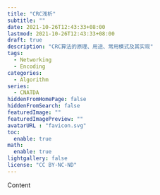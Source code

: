 ```yaml
---
title: "CRC浅析"
subtitle: ""
date: 2021-10-26T12:43:33+08:00
lastmod: 2021-10-26T12:43:33+08:00
draft: true
description: "CRC算法的原理、用途、常用模式及其实现"
tags:
  - Networking
  - Encoding
categories:
  - Algorithm
series:
  - CNATDA
hiddenFromHomePage: false
hiddenFromSearch: false
featuredImage: ""
featuredImagePreview: ""
avatarURL : "favicon.svg"
toc:
  enable: true
math:
  enable: true
lightgallery: false
license: "CC BY-NC-ND"
---
```

<!-- Main Content -->

Content